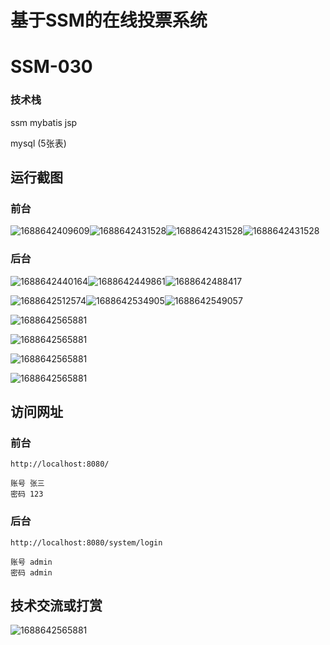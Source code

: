 

# 基于SSM的在线投票系统

# SSM-030

### 技术栈

ssm mybatis jsp

mysql (5张表)



## 运行截图

### 前台

![1688642409609](./images/1.jpg)![1688642431528](./images/2.jpg)![1688642431528](./images/12.jpg)![1688642431528](./images/11.jpg)

### 后台

![1688642440164](./images/3.jpg)![1688642449861](./images/4.jpg)![1688642488417](./images/5.jpg)

![1688642512574](./images/6.jpg)![1688642534905](./images/7.jpg)![1688642549057](./images/8.jpg)

![1688642565881](./images/9.jpg)

![1688642565881](./images/10.jpg)

![1688642565881](./images/11.jpg)

![1688642565881](./images/12.jpg)



## 访问网址

### 前台

```
http://localhost:8080/

账号 张三
密码 123
```

### 后台

```
http://localhost:8080/system/login

账号 admin
密码 admin
```





##  技术交流或打赏

![1688642565881](./images/vx.jpg)